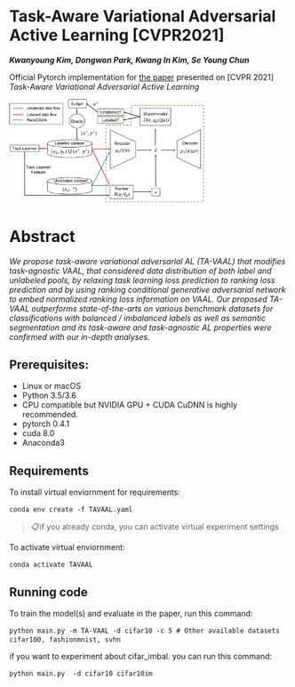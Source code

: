 # Task-Aware Variational Adversarial Active Learning [CVPR2021]

__*Kwanyoung Kim, Dongwon Park, Kwang In Kim, Se Young Chun*__

Official Pytorch implementation for [the paper](https://arxiv.org/pdf/2002.04709.pdf) presented on [CVPR 2021] *Task-Aware Variational Adversarial Active Learning*


<img src="./Network.png" width="70%" height="70%" alt="Network"></img>

# Abstract
_We propose task-aware variational adversarial AL (TA-VAAL) that modifies task-agnostic VAAL, that considered data distribution of both label and
unlabeled pools, by relaxing task learning loss prediction to ranking loss prediction and by using ranking conditional
generative adversarial network to embed normalized ranking loss information on VAAL. Our proposed TA-VAAL outperforms state-of-the-arts on various benchmark datasets for
classifications with balanced / imbalanced labels as well as semantic segmentation and its task-aware and task-agnostic AL properties were confirmed with our in-depth analyses._
## Prerequisites:   
- Linux or macOS
- Python 3.5/3.6
- CPU compatible but NVIDIA GPU + CUDA CuDNN is highly recommended.
- pytorch 0.4.1
- cuda 8.0
- Anaconda3

## Requirements

To install virtual enviornment for requirements:

```setup
conda env create -f TAVAAL.yaml
```

> 📋if you already conda, you can activate virtual experiment settings

To activate virtual enviornment:

```activate
conda activate TAVAAL
```

## Running code

To train the model(s) and evaluate in the paper, run this command:

```train
python main.py -m TA-VAAL -d cifar10 -c 5 # Other available datasets cifar100, fashionmnist, svhn
```

if you want to experiment about cifar_imbal. you can run this command:

```
python main.py  -d cifar10 cifar10im
```

